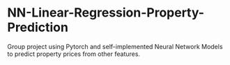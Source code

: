 # NN-Linear-Regression-Property-Prediction
Group project using Pytorch and self-implemented Neural Network Models to predict property prices from other features.
